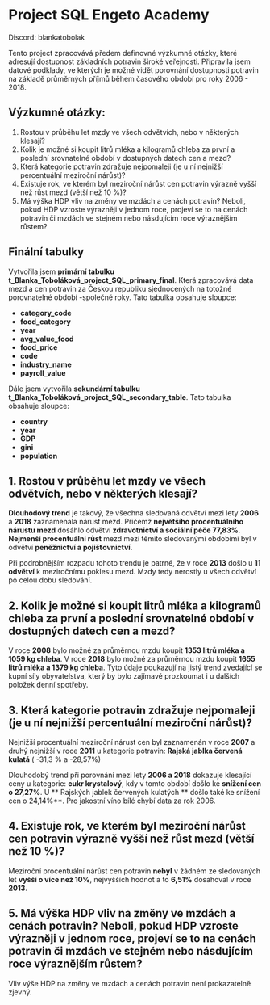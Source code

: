 #  Project SQL Engeto Academy

Discord: blankatobolak

Tento project zpracovává předem definovné výzkumné otázky, které adresují dostupnost základních potravin široké veřejnosti.
Připravila jsem datové podklady, ve kterých je možné vidět porovnání dostupnosti potravin na základě průměrných příjmů
během časového období pro roky 2006 - 2018.



## Výzkumné otázky:
1. Rostou v průběhu let mzdy ve všech odvětvích, nebo v některých klesají?
2. Kolik je možné si koupit litrů mléka a kilogramů chleba za první a poslední srovnatelné období v dostupných datech cen a 
   mezd?
3. Která kategorie potravin zdražuje nejpomaleji (je u ní nejnižší percentuální meziroční nárůst)?
4. Existuje rok, ve kterém byl meziroční nárůst cen potravin výrazně vyšší než růst mezd (větší než 10 %)?
5. Má výška HDP vliv na změny ve mzdách a cenách potravin? Neboli, pokud HDP vzroste výrazněji v jednom roce, projeví se to 
   na cenách potravin či mzdách ve stejném nebo násdujícím roce výraznějším růstem?

## Finální tabulky
   Vytvořila jsem **primární tabulku t_Blanka_Toboláková_project_SQL_primary_final**. Která zpracovává data mezd a cen potravin za 
Českou republiku sjednocených na totožné porovnatelné období -společné roky. 
Tato tabulka obsahuje sloupce:
  + **category_code**
  + **food_category**
  + **year**
  + **avg_value_food**
  + **food_price**
  + **code**
  + **industry_name**
  + **payroll_value**

 Dále jsem vytvořila **sekundární tabulku t_Blanka_Toboláková_project_SQL_secondary_table**.
 Tato tabulka obsahuje sloupce:
   + **country**
   + **year**
   + **GDP**
   + **gini**
   + **population**

     

## 1. Rostou v průběhu let mzdy ve všech odvětvích, nebo v některých klesají?

   **Dlouhodový trend** je takový, že všechna sledovaná odvětví mezi lety **2006** a **2018** zaznamenala nárust mezd. Přičemž **největšího procentuálního nárustu mezd** dosáhlo odvětví **zdravotnictví a sociální péče 77,83%**. **Nejmenší procentuální růst** mezd mezi těmito sledovanými obdobími byl v odvětví **peněžnictví a pojišťovnictví**. 

Při podrobnějším rozpadu tohoto trendu je patrné, že v roce **2013** došlo u **11 odvětví** k meziročnímu poklesu mezd. Mzdy tedy nerostly u všech odvětví po celou dobu sledování. 



## 2. Kolik je možné si koupit litrů mléka a kilogramů chleba za první a poslední srovnatelné období v dostupných datech cen a mezd?

V roce **2008** bylo možné za průměrnou mzdu koupit **1353 litrů mléka a 1059 kg chleba**.
V roce **2018** bylo možné za průměrnou mzdu koupit **1655 litrů mléka a 1379 kg chleba**.
   Tyto údaje poukazují na jistý trend zvedající se kupní síly obyvatelstva, který by bylo zajímavé prozkoumat i u dalších položek denní spotřeby. 

   

## 3. Která kategorie potravin zdražuje nejpomaleji (je u ní nejnižší percentuální meziroční nárůst)?
Nejnižší procentuální meziroční nárust cen byl zaznamenán v roce **2007** a druhý nejnižší v roce **2011** u kategorie potravin: **Rajská jablka červená kulatá** ( -31,3 % a -28,57%)

Dlouhodobý trend při porovnání mezi lety **2006 a 2018** dokazuje klesající ceny u kategorie: **cukr krystalový**, kdy v tomto období došlo ke **snížení cen o 27,27%**.
U ** Rajských jablek červených kulatých ** došlo také ke snížení cen o 24,14%**.
Pro jakostní víno bílé chybí data za rok 2006.



## 4. Existuje rok, ve kterém byl meziroční nárůst cen potravin výrazně vyšší než růst mezd (větší než 10 %)?
Meziroční procentuální nárůst cen potravin **nebyl** v žádném ze sledovaných let **vyšší o více než 10%**, nejvyšších hodnot a to **6,51%** dosahoval v roce **2013**.


## 5. Má výška HDP vliv na změny ve mzdách a cenách potravin? Neboli, pokud HDP vzroste výrazněji v jednom roce, projeví se to na cenách potravin či mzdách ve stejném nebo násdujícím roce výraznějším růstem?
Vliv výše HDP na změny ve mzdách a cenách potravin není prokazatelně zjevný.















   





